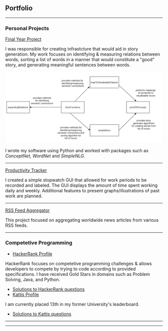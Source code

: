 ## Portfolio

---

### Personal Projects

[Final Year Project](https://github.com/Liamplussquared/final-year-project)

I was responsible for creating infrastcture that would aid in story generation. My work focuses on identifying & measuring relations between words, sorting a list of words in a manner that would constitute a "good" story, and generating meaningful sentences between words.

<img src = "https://github.com/Liamplussquared/final-year-project/blob/master/designDiagram.PNG?raw=true"/>

I wrote my software using Python and worked with packages such as *ConceptNet*, *WordNet* and *SimpleNLG*.

---
[Productivity Tracker](https://github.com/Liamplussquared/productivity-tracker)

I created a simple stopwatch GUI that allowed for work periods to be recorded and labeled. The GUI displays the amount of time spent working daily and weekly. Additional features to present graphs/illustrations of past work are planned.


---
[RSS Feed Aggregator](https://github.com/Liamplussquared/flask-rss-feed)

This project focused on aggregating worldwide news articles from various RSS feeds.


---

### Competetive Programming

- [HackerRank Profile](https://www.hackerrank.com/liam_obrien_2017)

HackerRank focuses on competetive programming challenges & allows developers to compete by trying to code according to provided specifications. I have received Gold Stars in domains such as Problem Solving, Java, and Python.
- [Solutions to HackerRank questions](https://github.com/Liamplussquared/hackerrank-solutions)
- [Kattis Profile](https://open.kattis.com/users/leem#_=_)

I am currently placed 13th in my former University's leaderboard.
- [Solutions to Kattis questions](https://github.com/Liamplussquared/kattis-questions)

---




---

